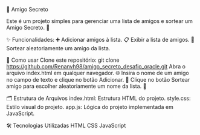 🎉 Amigo Secreto

Este é um projeto simples para gerenciar uma lista de amigos e sortear um Amigo Secreto. 🤝

✨ Funcionalidades:
➕ Adicionar amigos à lista.
📋 Exibir a lista de amigos.
🎲 Sortear aleatoriamente um amigo da lista.

🚀 Como usar
Clone este repositório:
git clone https://github.com/Renanvh98/amigo_secreto_desafio_oracle.git
Abra o arquivo index.html em qualquer navegador. 🌐
Insira o nome de um amigo no campo de texto e clique no botão Adicionar. 📝
Clique no botão Sortear amigo para escolher aleatoriamente um nome da lista. 🎁

🗂️ Estrutura de Arquivos
index.html: Estrutura HTML do projeto.
style.css: Estilo visual do projeto.
app.js: Lógica do projeto implementada em JavaScript.

🛠️ Tecnologias Utilizadas
HTML
CSS
JavaScript